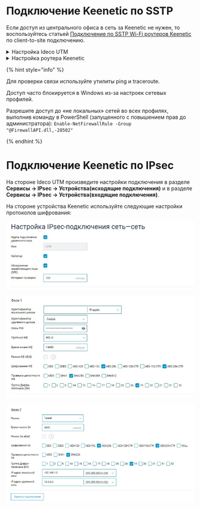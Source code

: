 # Подключение Keenetic по SSTP

Если доступ из центрального офиса в сеть за Keenetic не нужен, то воспользуйтесь статьей [Подключение по SSTP Wi-Fi роутеров Keenetic](../../../../recipes/popular-recipes/vpn/sstp-connecting-keenetic-wi-fi-routers.md) по client-to-site подключению.

<details>

<summary>Настройка Ideco UTM</summary>


1. Включите и настройте порт и домен для SSTP в разделе **Пользователи -> VPN-подключение**.

2. В разделе **Пользователи -> Учетные записи** создайте специального пользователя для удаленного роутера и установите флаг **Разрешить удаленный доступ через VPN**. \
**Логин и пароль пользователя будут использоваться на роутере, сохраните или запишите их.**

![](../../../../.gitbook/assets/keenetic-connection1.png)

3. Пропишите маршруты в удаленную сеть. Например, если сеть за роутером `192.168.10.0/24`, необходимо добавить следующий маршрут в раздел **Сервисы -> Маршрутизация -> Локальные сети**:

![](../../../../.gitbook/assets/keenetic-connection2.png)

</details>

<details>
<summary> Настройка роутера Keenetic</summary>

Настройте VPN-подключение роутера Keenetic по инструкции для client-to-site подключений.

Не забудьте выполнить все три пункта:

1. Настроить VPN-подключение;
2. Настроить маршруты;
3. Настроить DNS для резолвинга локального домена (если используете Active Directory).

</details>


{% hint style="info" %}

Для проверки связи используйте утилиты ping и traceroute.

Доступ часто блокируется в Windows из-за настроек сетевых профилей.

Разрешите доступ до «не локальных» сетей во всех профилях, выполнив команду в PowerShell (запущенного с повышением прав до администратора): `Enable-NetFirewallRule -Group "@FirewallAPI.dll,-28502"`

{% endhint %}

# Подключение Keenetic по IPsec

На стороне Ideco UTM произведите настройки подключения в разделе **Сервисы -> IPsec -> Устройства(исходящие подключения)** и в разделе **Сервисы -> IPsec -> Устройства(входящие подключения)**.

На стороне устройства Keenetic используйте следующие настройки протоколов шифрования:

![](../../../../.gitbook/assets/keenetic-connection3.jpg)

![](../../../../.gitbook/assets/keenetic-connection4.jpg)

![](../../../../.gitbook/assets/keenetic-connection5.jpg)
